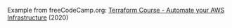 Example from freeCodeCamp.org: [Terraform Course - Automate your AWS Infrastructure](https://www.youtube.com/watch?v=SLB_c_ayRMo) (2020)